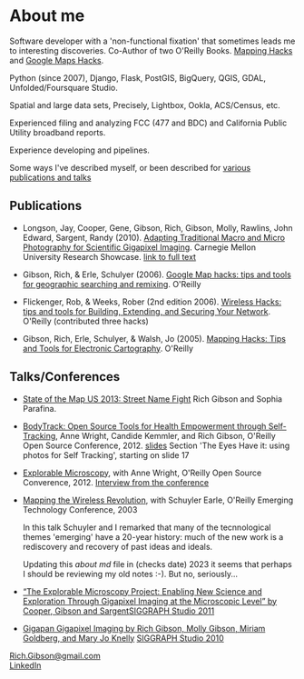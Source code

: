 # About me

Software developer with a 'non-functional fixation' that sometimes leads me to 
interesting discoveries. Co-Author of two O'Reilly Books. <u>Mapping Hacks</u>
and <u>Google Maps Hacks</u>.

Python (since 2007), Django, Flask, PostGIS, BigQuery, QGIS, GDAL, Unfolded/Foursquare Studio.<br>

Spatial and large data sets, Precisely, Lightbox, Ookla, ACS/Census, etc.<br>

Experienced filing and analyzing FCC (477 and BDC) and California Public Utility broadband reports.<br>

Experience developing and pipelines.<br>

Some ways I've described myself, or been described for [various publications and talks](about_me.md)

## Publications

- Longson, Jay, Cooper, Gene, Gibson, Rich, Gibson, Molly, Rawlins, John Edward, Sargent, Randy (2010). <u>Adapting Traditional Macro and Micro Photography for Scientific Gigapixel Imaging</u>. Carnegie Mellon University Research Showcase. [link to full text](https://kilthub.cmu.edu/articles/journal_contribution/Adapting_Traditional_Macro_and_Micro_Photography_for_Scientific_Gigapixel_Imaging/6709385)

- Gibson, Rich, & Erle, Schulyer (2006). <u>Google Map hacks: tips and tools for geographic searching and remixing</u>. O'Reilly
- Flickenger, Rob, & Weeks, Rober (2nd edition 2006). <u>Wireless Hacks: tips and tools for Building, Extending, and Securing Your Network</u>. O'Reilly (contributed three hacks)
- Gibson, Rich,  Erle, Schulyer, & Walsh, Jo (2005). <u>Mapping Hacks:  Tips and Tools for Electronic Cartography</u>. O'Reilly


## Talks/Conferences

- <u>State of the Map US 2013: Street Name Fight</u> Rich Gibson and Sophia Parafina. 

- <u>BodyTrack: Open Source Tools for Health Empowerment through Self-Tracking</u>, Anne Wright, Candide Kemmler, and Rich Gibson, O'Reilly Open Source Conference, 2012. [slides](https://www.slideshare.net/OReillyOSCON/bodytrack-open-source-tools-for-health-empowerment-through-selftracking) Section 'The Eyes Have it: using photos for Self Tracking', starting on slide 17

- <u>Explorable Microscopy</u>, with Anne Wright, O'Reilly Open Source Converence, 2012. [Interview from
  the conference](https://www.youtube.com/watch?v=KUmxNGfXP7U)

- <u>Mapping the Wireless Revolution</u>, with Schuyler Earle, O'Reilly Emerging Technology Conference, 2003  

  In this talk Schuyler and I remarked that many of the tecnnological themes 'emerging' have a 20-year history:
  much of the new work is a rediscovery and recovery of past ideas and ideals.

  Updating this <i>about md</i> file in (checks date) 2023 it seems that perhaps I should be reviewing my
  old notes :-). But no, seriously...

- <u>“The Explorable Microscopy Project: Enabling New Science and Exploration Through Gigapixel Imaging at the Microscopic Level” by Cooper, Gibson and Sargent</u>[SIGGRAPH Studio 2011](https://history.siggraph.org/experience/the-explorable-microscopy-project-enabling-new-science-and-exploration-through-gigapixel-imaging-at-the-microscopic-level-by-cooper-gibson-and-sargent/)

- <u>Gigapan Gigapixel Imaging by Rich Gibson, Molly Gibson, Miriam Goldberg, and Mary Jo Knelly</u> [SIGGRAPH Studio 2010](http://s2010.siggraph.org/for_attendees/studio.html) 


<p style="text-align": center;">
<a href="mailto:rich.gibson@gmail.com">Rich.Gibson@gmail.com</a><br>
<a href="https://www.linkedin.com/in/richgibson2/">LinkedIn</a>
</p>

